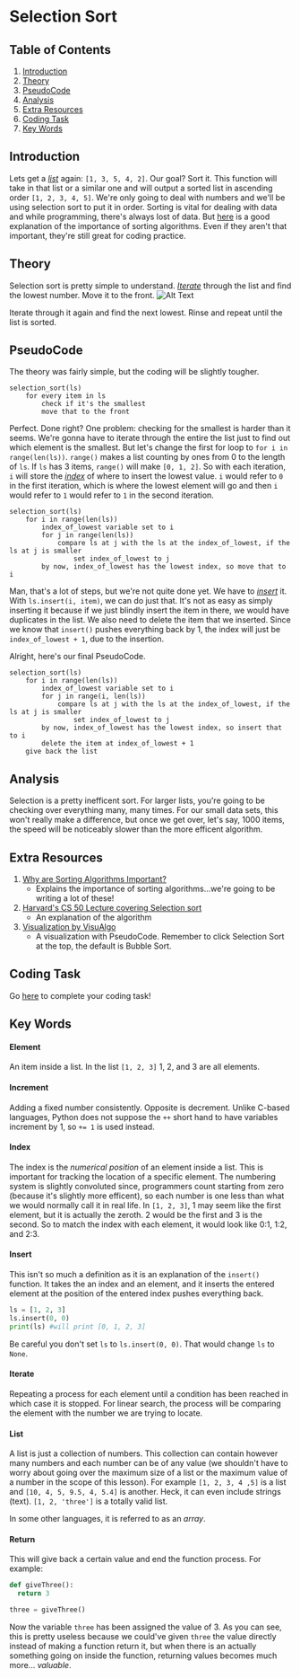 # Selection Sort

## Table of Contents
1. [Introduction](#introduction "Why the heck is this important?")
2. [Theory](#theory "Alright, how the heck do I do this?")
3. [PseudoCode](#pseudocode "Let's kinda code this!")
4. [Analysis](#analysis "A bit info")
5. [Extra Resources](#extra-resources "Wanna learn more!")
6. [Coding Task](#coding-task "Coding challenge")
7. [Key Words](#key-words "Important terms")

## Introduction
Lets get a [*list*](#list) again: ```[1, 3, 5, 4, 2]```. Our goal? Sort it. This function will take in that list or a similar one and will output a sorted list in ascending order ```[1, 2, 3, 4, 5]```. We're only going to deal with numbers and we'll be using selection sort to put it in order. Sorting is vital for dealing with data and while programming, there's always lost of data. But [here](https://www.crondose.com/2016/07/sorting-algorithms-important/) is a good explanation of the importance of sorting algorithms. Even if they aren't that important, they're still great for coding practice.

## Theory
Selection sort is pretty simple to understand. [*Iterate*](#iterate) through the list and find the lowest number. Move it to the front. 
![Alt Text](https://github.com/haw230/the-anadromi-project/blob/pictures/selection_sort_animation.gif)

Iterate through it again and find the next lowest. Rinse and repeat until the list is sorted.

## PseudoCode
The theory was fairly simple, but the coding will be slightly tougher.
```
selection_sort(ls)
    for every item in ls
        check if it's the smallest
        move that to the front
```
Perfect. Done right? One problem: checking for the smallest is harder than it seems. We're gonna have to iterate through the entire the list just to find out which element is the smallest. But let's change the first for loop to ```for i in range(len(ls))```. ```range()``` makes a list counting by ones from 0 to the length of ```ls```. If ```ls``` has 3 items, ```range()``` will make ```[0, 1, 2]```. So with each iteration, ```i``` will store the [*index*](#index) of where to insert the lowest value. ```i``` would refer to ```0``` in the first iteration, which is where the lowest element will go and then ```i``` would refer to ```1``` would refer to ```1``` in the second iteration.

```
selection_sort(ls)
    for i in range(len(ls))
        index_of_lowest variable set to i
        for j in range(len(ls))
            compare ls at j with the ls at the index_of_lowest, if the ls at j is smaller
                set index_of_lowest to j
        by now, index_of_lowest has the lowest index, so move that to i
```
Man, that's a lot of steps, but we're not quite done yet. We have to [*insert*](insert) it. With ```ls.insert(i, item)```, we can do just that. It's not as easy as simply inserting it because if we just blindly insert the item in there, we would have duplicates in the list. We also need to delete the item that we inserted. Since we know that ```insert()``` pushes everything back by 1, the index will just be ```index_of_lowest + 1```, due to the insertion.

Alright, here's our final PseudoCode.
```
selection_sort(ls)
    for i in range(len(ls))
        index_of_lowest variable set to i
        for j in range(i, len(ls))
            compare ls at j with the ls at the index_of_lowest, if the ls at j is smaller
                set index_of_lowest to j
        by now, index_of_lowest has the lowest index, so insert that to i
        delete the item at index_of_lowest + 1
    give back the list
```
## Analysis
Selection is a pretty inefficent sort. For larger lists, you're going to be checking over everything many, many times. For our small data sets, this won't really make a difference, but once we get over, let's say, 1000 items, the speed will be noticeably slower than the more efficent algorithm.

## Extra Resources
1. [Why are Sorting Algorithms Important?](https://www.crondose.com/2016/07/sorting-algorithms-important/)
    * Explains the importance of sorting algorithms...we're going to be writing a lot of these!
2. [Harvard's CS 50 Lecture covering Selection sort](https://youtu.be/jUyQqLvg8Qw?t=27m50s)
    * An explanation of the algorithm
3. [Visualization by VisuAlgo](https://visualgo.net/en/sorting)
    * A visualization with PseudoCode. Remember to click Selection Sort at the top, the default is Bubble Sort.

## Coding Task
Go [here](https://github.com/haw230/selection-sort) to complete your coding task!

## Key Words
#### Element
An item inside a list. In the list ```[1, 2, 3]``` 1, 2, and 3 are all elements.

#### Increment
Adding a fixed number consistently. Opposite is decrement. Unlike C-based languages, Python does not suppose the ```++``` short hand to have variables increment by 1, so ```+= 1``` is used instead.

#### Index
The index is the *numerical position* of an element inside a list. This is important for tracking the location of a specific element. The numbering system is slightly convoluted since, programmers count starting from zero (because it's slightly more efficent), so each number is one less than what we would normally call it in real life. In ```[1, 2, 3]```, 1 may seem like the first element, but it is actually the zeroth. 2 would be the first and 3 is the second. So to match the index with each element, it would look like 0:1, 1:2, and 2:3.

#### Insert
This isn't so much a definition as it is an explanation of the ```insert()``` function. It takes the an index and an element, and it inserts the entered element at the position of the entered index pushes everything back.
```python
ls = [1, 2, 3]
ls.insert(0, 0)
print(ls) #will print [0, 1, 2, 3]
```
Be careful you don't set ```ls``` to ```ls.insert(0, 0)```. That would change ```ls``` to ```None```.

#### Iterate
Repeating a process for each element until a condition has been reached in which case it is stopped. For linear search, the process will be comparing the element with the number we are trying to locate.

#### List
A list is just a collection of numbers. This collection can contain however many numbers and each number can be of any value (we shouldn't have to worry about going over the maximum size of a list or the maximum value of a number in the scope of this lesson). For example ```[1, 2, 3, 4 ,5]``` is a list and ```[10, 4, 5, 9.5, 4, 5.4]``` is another. Heck, it can even include strings (text). ```[1, 2, 'three']``` is a totally valid list. 

In some other languages, it is referred to as an *array*.

#### Return
This will give back a certain value and end the function process. For example:
```python
def giveThree():
  return 3

three = giveThree()
```
Now the variable ```three``` has been assigned the value of 3. As you can see, this is pretty useless because we could've given ```three``` the value directly instead of making a function return it, but when there is an actually something going on inside the function, returning values becomes much more... *valuable*.
